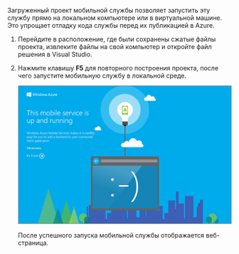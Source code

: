 

Загруженный проект мобильной службы позволяет запустить эту службу прямо на локальном компьютере или в виртуальной машине. Это упрощает отладку кода службы перед их публикацией в Azure.

1. Перейдите в расположение, где были сохранены сжатые файлы проекта, извлеките файлы на свой компьютер и откройте файл решения в Visual Studio.

2. Нажмите клавишу **F5** для повторного построения проекта, после чего запустите мобильную службу в локальной среде.

	![](./media/mobile-services-dotnet-backend-test-local-service/mobile-service-startup.png)

	После успешного запуска мобильной службы отображается веб-страница.

